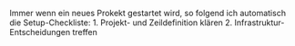 Immer wenn ein neues Prokekt gestartet wird, so folgend ich automatisch die Setup-Checkliste: 1. Projekt- und Zeildefinition klären 2. Infrastruktur-Entscheidungen treffen